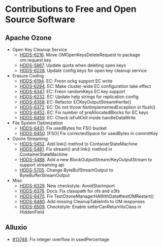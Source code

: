 # Contributions to Free and Open Source Software

## Apache Ozone

* Open Key Cleanup Service
  * [HDDS-6216](https://issues.apache.org/jira/browse/HDDS-6216). Move OMOpenKeysDeleteRequest to package om.request.key
  * [HDDS-5867](https://issues.apache.org/jira/browse/HDDS-5867). Update quota when deleting open keys
  * [HDDS-6228](https://issues.apache.org/jira/browse/HDDS-6228). Update config keys for open key cleanup service
* Erasure Coding
  * [HDDS-6194](https://issues.apache.org/jira/browse/HDDS-6194). EC: Freon ockg support EC write
  * [HDDS-6294](https://issues.apache.org/jira/browse/HDDS-6294). EC: Make cluster-wide EC configuration take effect
  * [HDDS-6347](https://issues.apache.org/jira/browse/HDDS-6347). EC: Freon randomKeys EC key support
  * [HDDS-6232](https://issues.apache.org/jira/browse/HDDS-6232). EC: Update help strings for replication config
  * [HDDS-6358](https://issues.apache.org/jira/browse/HDDS-6358). EC: Refactor ECKeyOutputStream#write()
  * [HDDS-6372](https://issues.apache.org/jira/browse/HDDS-6372). EC: Do not throw NotImplementedException in flush()
  * [HDDS-6452](https://issues.apache.org/jira/browse/HDDS-6372). EC: Fix number of preAllocatedBlocks for EC keys
  * [HDDS-6459](https://issues.apache.org/jira/browse/HDDS-6459). EC: Check isFullCell inside handleDataWrite
* File System Optimization
  * [HDDS-6431](https://issues.apache.org/jira/browse/HDDS-6431). Fix usedBytes for FSO bucket
  * [HDDS-6450](https://issues.apache.org/jira/browse/HDDS-6450). [FSO] Fix correctedSpace for usedBytes in commitKey
* Ozone Streaming
  * [HDDS-5452](https://issues.apache.org/jira/browse/HDDS-5452). Add link() method to ContainerStateMachine
  * [HDDS-5481](https://issues.apache.org/jira/browse/HDDS-5481). Fix stream() and link() method in ContainerStateMachine
  * [HDDS-5488](https://issues.apache.org/jira/browse/HDDS-5488). Add a new BlockOutputStream/KeyOutputStream to support streaming api
  * [HDDS-5705](https://issues.apache.org/jira/browse/HDDS-5705). Change ByteBufStreamOutput to ByteBufferStreamOutput
* Misc
  * [HDDS-6329](https://issues.apache.org/jira/browse/HDDS-6329). New checkstyle: AvoidStarImport
  * [HDDS-6376](https://issues.apache.org/jira/browse/HDDS-6376). Docs: Fix classpath for ofs and o3fs
  * [HDDS-6470](https://issues.apache.org/jira/browse/HDDS-6470). Fix TestOzoneManagerHAWithData#testOMRestart()
  * [HDDS-6480](https://issues.apache.org/jira/browse/HDDS-6480). Add missing CleanupTableInfo to OM responses
  * [HDDS-6509](https://issues.apache.org/jira/browse/HDDS-6509). Checkstyle: Enable setterCanReturnItsClass in HiddenField


## Alluxio

* [#13748](https://github.com/Alluxio/alluxio/pull/13748). Fix integer overflow in usedPercentage
